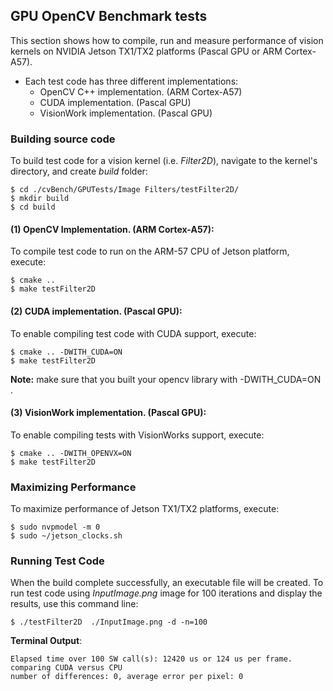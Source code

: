 ## GPU OpenCV Benchmark tests
 
This section shows how to compile, run and measure performance of vision kernels on NVIDIA Jetson TX1/TX2 platforms (Pascal GPU or ARM Cortex-A57). 
* Each test code has three different implementations:
	* OpenCV C++ implementation. (ARM Cortex-A57)
	* CUDA implementation. (Pascal GPU)
	* VisionWork implementation. (Pascal GPU)
 
### Building source code

To build test code for a vision kernel (i.e. *Filter2D*), navigate to the kernel's directory, and create *build* folder:

```commandline
$ cd ./cvBench/GPUTests/Image Filters/testFilter2D/ 
$ mkdir build  
$ cd build 
```

#### (1) OpenCV Implementation. (ARM Cortex-A57):

To compile test code to run on the ARM-57 CPU of Jetson platform, execute:

```commandline
$ cmake ..  
$ make testFilter2D  
```
#### (2) CUDA implementation. (Pascal GPU):

To enable compiling test code with CUDA support, execute:

```commandline
$ cmake .. -DWITH_CUDA=ON
$ make testFilter2D  
``` 
**Note:** make sure that you built your opencv library with -DWITH_CUDA=ON .

#### (3) VisionWork implementation. (Pascal GPU):

To enable compiling tests with VisionWorks support, execute:

```commandline
$ cmake .. -DWITH_OPENVX=ON
$ make testFilter2D  
```

### Maximizing Performance

To maximize performance of Jetson TX1/TX2 platforms, execute: 

```commandline
$ sudo nvpmodel -m 0 
$ sudo ~/jetson_clocks.sh 
```
 
### Running Test Code 

When the build complete successfully, an executable file will be created. To run test code using  *InputImage.png* image for 100 iterations and display the results, use this command line:

```commandline
$ ./testFilter2D  ./InputImage.png -d -n=100
```

__Terminal Output__:

```commandline
Elapsed time over 100 SW call(s): 12420 us or 124 us per frame.
comparing CUDA versus CPU  
number of differences: 0, average error per pixel: 0
```




